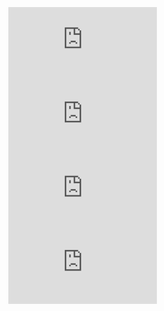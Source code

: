 ![AnDatabase v2.3 JRE 9.jar (Latest Version) ](https://github.com/anongrp/AnDatabase/raw/master/Release/AN%20Database%20v2.3%20JRE%209.jar)   
![AnDatabase v2.2 JRE 9.jar](https://github.com/anongrp/AnDatabase/raw/master/Release/AN%20Database%20v2.2%20JRE%209%20.jar)    
![AnDatabase v2.2 JRE 8.jar](https://github.com/anongrp/AnDatabase/raw/master/Release/AN%20Database%20v2.2%20JRE%208%20.jar)    
![AnDatabase v2.1jar](https://github.com/anongrp/AnDatabase/raw/master/Release/AN%20Database%20v2.1.jar)    

